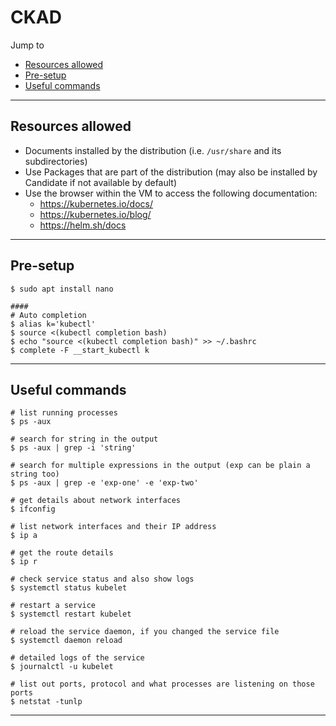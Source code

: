 # CKAD

Jump to
- [Resources allowed](#resources-allowed)
- [Pre-setup](#pre-setup)
- [Useful commands](#useful-commands)


---
## Resources allowed
- Documents installed by the distribution (i.e. `/usr/share` and its subdirectories)
- Use Packages that are part of the distribution (may also be installed by Candidate if not available by default)
- Use the browser within the VM to access the following documentation:
    - https://kubernetes.io/docs/
    - https://kubernetes.io/blog/
    - https://helm.sh/docs


---
## Pre-setup
```
$ sudo apt install nano

####
# Auto completion
$ alias k='kubectl'
$ source <(kubectl completion bash)
$ echo "source <(kubectl completion bash)" >> ~/.bashrc
$ complete -F __start_kubectl k
```


---
## Useful commands
```
# list running processes
$ ps -aux

# search for string in the output
$ ps -aux | grep -i 'string'

# search for multiple expressions in the output (exp can be plain a string too)
$ ps -aux | grep -e 'exp-one' -e 'exp-two'

# get details about network interfaces
$ ifconfig

# list network interfaces and their IP address
$ ip a

# get the route details
$ ip r

# check service status and also show logs
$ systemctl status kubelet

# restart a service
$ systemctl restart kubelet

# reload the service daemon, if you changed the service file
$ systemctl daemon reload

# detailed logs of the service
$ journalctl -u kubelet

# list out ports, protocol and what processes are listening on those ports
$ netstat -tunlp
```


---

